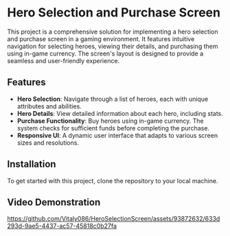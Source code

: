 # Hero Selection and Purchase Screen

This project is a comprehensive solution for implementing a hero selection and purchase screen in a gaming environment. It features intuitive navigation for selecting heroes, viewing their details, and purchasing them using in-game currency. The screen's layout is designed to provide a seamless and user-friendly experience.

## Features

- **Hero Selection**: Navigate through a list of heroes, each with unique attributes and abilities.
- **Hero Details**: View detailed information about each hero, including stats.
- **Purchase Functionality**: Buy heroes using in-game currency. The system checks for sufficient funds before completing the purchase.
- **Responsive UI**: A dynamic user interface that adapts to various screen sizes and resolutions.


## Installation

To get started with this project, clone the repository to your local machine.


## Video Demonstration
https://github.com/Vitaly086/HeroSelectionScreen/assets/93872632/633d293d-9ae5-4437-ac57-45818c0b27fa



